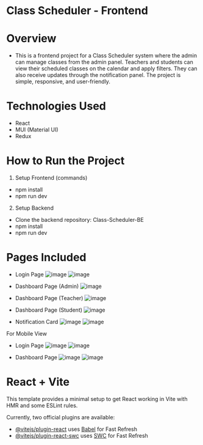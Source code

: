 # Class Scheduler - Frontend

# Overview
- This is a frontend project for a Class Scheduler system where the admin can manage classes from the admin panel. Teachers and students can view their scheduled classes on the calendar and apply filters. They can also receive updates through the notification panel. The project is simple, responsive, and user-friendly.

# Technologies Used
- React
- MUI (Material UI)
- Redux

# How to Run the Project

1. Setup Frontend (commands)
- npm install
- npm run dev

2. Setup Backend
- Clone the backend repository: Class-Scheduler-BE
- npm install
- npm run dev

# Pages Included

- Login Page
![image](https://github.com/user-attachments/assets/236bde6f-0044-46d1-aee2-4832548d648d)
![image](https://github.com/user-attachments/assets/56e39dc3-17de-42cd-bd44-f07618912b6b)

- Dashboard Page (Admin)
![image](https://github.com/user-attachments/assets/7e23153f-82d5-487a-9c0b-14d6e5c7434e)

- Dashboard Page (Teacher)
![image](https://github.com/user-attachments/assets/2eb98a51-8590-408a-9f3e-b626509256da)

- Dashboard Page (Student)
![image](https://github.com/user-attachments/assets/5db20c93-38ae-436d-823d-e3786087dc36)

- Notification Card
![image](https://github.com/user-attachments/assets/dd429230-990e-4a33-82df-c5f76fb15e5c)
![image](https://github.com/user-attachments/assets/5db00e74-06f1-4be7-b765-7adbffe66660)


For Mobile View
- Login Page
![image](https://github.com/user-attachments/assets/69fb96be-cff6-4364-bf1d-55faba7578fc)
![image](https://github.com/user-attachments/assets/63b58935-f000-4ee6-a10c-1130553dc705)

- Dashboard Page
![image](https://github.com/user-attachments/assets/92d24f7f-83d1-4eb5-9ad1-5f4e42a09324)
![image](https://github.com/user-attachments/assets/6e80df0c-fa6f-49f7-86af-d5c627a88f95)


# React + Vite

This template provides a minimal setup to get React working in Vite with HMR and some ESLint rules.

Currently, two official plugins are available:

- [@vitejs/plugin-react](https://github.com/vitejs/vite-plugin-react/blob/main/packages/plugin-react/README.md) uses [Babel](https://babeljs.io/) for Fast Refresh
- [@vitejs/plugin-react-swc](https://github.com/vitejs/vite-plugin-react-swc) uses [SWC](https://swc.rs/) for Fast Refresh
